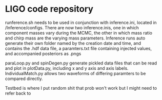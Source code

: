 # LIGO code repository
runference.sh needs to be used in conjunction with inference.ini, located in /Inference/configs. There are now two inference.inis, one in which component masses vary during the MCMC, the other in which mass ratio and chirp mass are the varying mass parameters. Inference runs auto generate their own folder named by the creation date and time, and contains the .hdf data file, a paramters.txt file containing injected values, and accompanied posteriors as .pngs

paraLoop.py and spinDegen.py generate pickled data files that can be read and plot in plotData.py, including x and y axis and axis labels. IndividualMatch.py allows two waveforms of differing paramters to be compared directly.

Testbed is where I put random shit that prob won't work but I might need to refer back to
